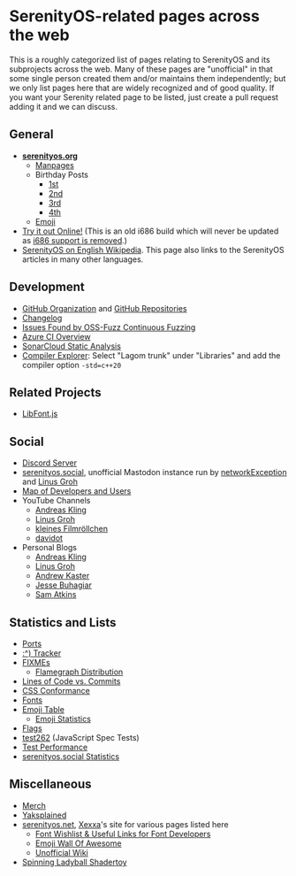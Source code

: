 # SerenityOS-related pages across the web

This is a roughly categorized list of pages relating to SerenityOS and its subprojects across the web. Many of these pages are "unofficial" in that some single person created them and/or maintains them independently; but we only list pages here that are widely recognized and of good quality. If you want your Serenity related page to be listed, just create a pull request adding it and we can discuss.

## General

-   **[serenityos.org](https://serenityos.org)**
    -   [Manpages](https://man.serenityos.org/)
    -   Birthday Posts
        -   [1st](https://www.serenityos.org/happy/1st/)
        -   [2nd](https://www.serenityos.org/happy/2nd/)
        -   [3rd](https://www.serenityos.org/happy/3rd/)
        -   [4th](https://www.serenityos.org/happy/4th/)
    -   [Emoji](https://emoji.serenityos.org/)
-   [Try it out Online!](https://copy.sh/v86/?profile=serenity) (This is an old i686 build which will never be updated as [i686 support is removed](https://github.com/SerenityOS/serenity/pull/15467).)
-   [SerenityOS on English Wikipedia](https://en.wikipedia.org/wiki/SerenityOS). This page also links to the SerenityOS articles in many other languages.

## Development

-   [GitHub Organization](https://github.com/SerenityOS) and [GitHub Repositories](https://github.com/orgs/SerenityOS/repositories)
-   [Changelog](https://changelog.serenityos.org/)
-   [Issues Found by OSS-Fuzz Continuous Fuzzing](https://bugs.chromium.org/p/oss-fuzz/issues/list?q=label:Proj-serenity)
-   [Azure CI Overview](https://dev.azure.com/SerenityOS/SerenityOS/_build)
-   [SonarCloud Static Analysis](https://sonarcloud.io/project/overview?id=SerenityOS_serenity)
-   [Compiler Explorer](https://serenity.godbolt.org/): Select "Lagom trunk" under "Libraries" and add the compiler option `-std=c++20`

## Related Projects

-   [LibFont.js](https://macdue.github.io/LibFont.js/)

## Social

-   [Discord Server](https://discord.gg/serenityos)
-   [serenityos.social](https://serenityos.social/), unofficial Mastodon instance run by [networkException](https://serenityos.social/@networkexception) and [Linus Groh](https://serenityos.social/@linusg)
-   [Map of Developers and Users](https://usermap.serenityos.org/)
-   YouTube Channels
    -   [Andreas Kling](https://www.youtube.com/@awesomekling)
    -   [Linus Groh](https://www.youtube.com/@linusgroh)
    -   [kleines Filmröllchen](https://www.youtube.com/@kleinesfilmroellchen)
    -   [davidot](https://www.youtube.com/@davidot4475)
-   Personal Blogs
    -   [Andreas Kling](https://awesomekling.github.io/)
    -   [Linus Groh](https://linus.dev/posts/)
    -   [Andrew Kaster](https://adkaster.github.io/)
    -   [Jesse Buhagiar](https://quaker762.github.io/)
    -   [Sam Atkins](https://atkinssj.github.io/)

## Statistics and Lists

-   [Ports](https://ports.serenityos.net/)
-   [:^) Tracker](https://happy-serenityos.linus.dev/)
-   [FIXMEs](https://benwiederhake.github.io/serenity-fixmes/)
    -   [Flamegraph Distribution](https://benwiederhake.github.io/serenity-fixmes/flamegraph.html)
-   [Lines of Code vs. Commits](https://github.com/alimpfard/random-serenity-statistics#random-serenityos-statistics)
-   [CSS Conformance](https://css.tobyase.de/)
-   [Fonts](https://fonts.serenityos.net/)
-   [Emoji Table](https://emoji.serenityos.net/)
    -   [Emoji Statistics](https://emoji.serenityos.net/chart.emoji.serenityos)
-   [Flags](https://flags.serenityos.net/)
-   [test262](https://test262.fyi/) (JavaScript Spec Tests)
-   [Test Performance](https://github.com/alimpfard/random-serenity-statistics/tree/main/view/benchmarks/x86_64)
-   [serenityos.social Statistics](https://grafana.serenityos.social/public)

## Miscellaneous

-   [Merch](https://store.serenityos.org)
-   [Yaksplained](https://yaksplained.org/)
-   [serenityos.net](https://serenityos.net), [Xexxa](https://github.com/xexxa)'s site for various pages listed here
    -   [Font Wishlist & Useful Links for Font Developers](https://serenityos.net/~xexxa/)
    -   [Emoji Wall Of Awesome](https://emoji.serenityos.net/wall-of-awesome)
    -   [Unofficial Wiki](https://wiki.serenityos.net/)
-   [Spinning Ladyball Shadertoy](https://www.shadertoy.com/view/7lVXWd)
